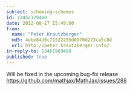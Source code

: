 ```yaml
---
subject: scheming-schemes
id: 13452329400
date: 2012-08-17 15:49:00
from:
  name: "Peter Krautzberger"
  md5: 4ebe84d6c71522255d0970d273ca5c8d
  url: http://peter.krautzberger.info/
in-reply-to: 13451969400
published: true
---
```

Will be fixed in the upcoming bug-fix release https://github.com/mathjax/MathJax/issues/288

